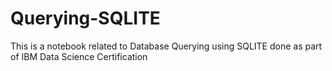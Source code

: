 # Querying-SQLITE
This is a notebook related to Database Querying using SQLITE done as part of IBM Data Science Certification
